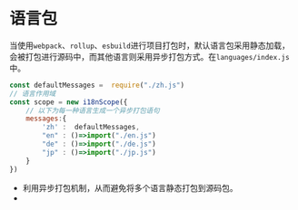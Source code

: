 # 语言包

当使用`webpack`、`rollup`、`esbuild`进行项目打包时，默认语言包采用静态加载，会被打包进行源码中，而其他语言则采用异步打包方式。在`languages/index.js`中。

```js
const defaultMessages =  require("./zh.js")   
// 语言作用域
const scope = new i18nScope({
    // 以下为每一种语言生成一个异步打包语句
    messages:{ 
        'zh' :  defaultMessages,
        "en" : ()=>import("./en.js") 
        "de" : ()=>import("./de.js") 
        "jp" : ()=>import("./jp.js") 
    }
})
```

- 利用异步打包机制，从而避免将多个语言静态打包到源码包。
- 